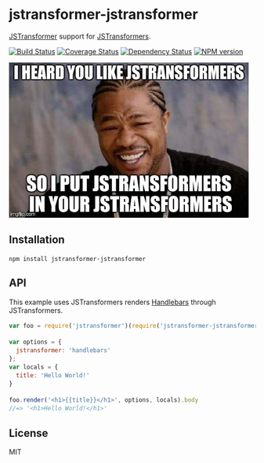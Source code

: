 # jstransformer-jstransformer

[JSTransformer](http://github.com/jstransformers) support for [JSTransformers](http://github.com/jstransformers).

[![Build Status](https://img.shields.io/travis/jstransformers/jstransformer-jstransformer/master.svg)](https://travis-ci.org/jstransformers/jstransformer-jstransformer)
[![Coverage Status](https://img.shields.io/coveralls/jstransformers/jstransformer-jstransformer/master.svg)](https://coveralls.io/r/jstransformers/jstransformer-jstransformer?branch=master)
[![Dependency Status](https://img.shields.io/david/jstransformers/jstransformer-jstransformer/master.svg)](http://david-dm.org/jstransformers/jstransformer-jstransformer)
[![NPM version](https://img.shields.io/npm/v/jstransformer-jstransformer.svg)](https://www.npmjs.org/package/jstransformer-jstransformer)

![YO DAWG](screenshot.jpg?raw=true "YO DAWG")

## Installation

    npm install jstransformer-jstransformer

## API

This example uses JSTransformers renders [Handlebars](http://handlebarsjs.com) through JSTransformers.

```js
var foo = require('jstransformer')(require('jstransformer-jstransformer'))

var options = {
  jstransformer: 'handlebars'
};
var locals = {
  title: 'Hello World!'
}

foo.render('<h1>{{title}}</h1>', options, locals).body
//=> '<h1>Hello World!</h1>'
```

## License

MIT
